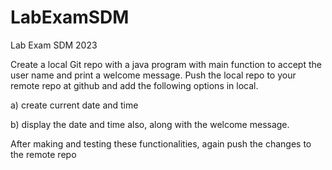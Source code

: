 # LabExamSDM
Lab Exam SDM 2023

Create a local Git repo with a java program with main
function to accept the user name and print a welcome message. Push the local
repo to your remote repo at github and add the following options in local.


a) create current date and time


b) display the date and time also, along with the
welcome message.


After making and testing these functionalities, again
push the changes to the remote repo
